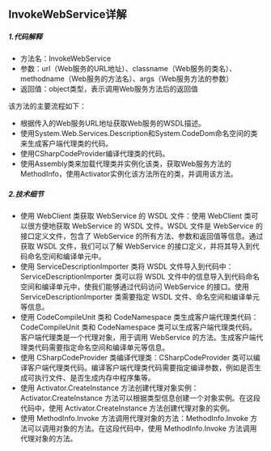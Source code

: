 ## InvokeWebService详解

##### 1.代码解释

- 方法名：InvokeWebService
- 参数：url（Web服务的URL地址）、classname（Web服务的类名）、methodname（Web服务的方法名）、args（Web服务方法的参数）
- 返回值：object类型，表示调用Web服务方法后的返回值

该方法的主要流程如下：

- 根据传入的Web服务URL地址获取Web服务的WSDL描述。
- 使用System.Web.Services.Description和System.CodeDom命名空间的类来生成客户端代理类的代码。
- 使用CSharpCodeProvider编译代理类的代码。
- 使用Assembly类来加载代理类并实例化该类，获取Web服务方法的MethodInfo，使用Activator实例化该方法所在的类，并调用该方法。



##### 2.技术细节

- 使用 WebClient 类获取 WebService 的 WSDL 文件：使用 WebClient 类可以很方便地获取 WebService 的 WSDL 文件。WSDL 文件是 WebService 的接口定义文件，包含了 WebService 的所有方法、参数和返回值等信息。通过获取 WSDL 文件，我们可以了解 WebService 的接口定义，并将其导入到代码命名空间和编译单元中。
- 使用 ServiceDescriptionImporter 类将 WSDL 文件导入到代码中：ServiceDescriptionImporter 类可以将 WSDL 文件中的信息导入到代码命名空间和编译单元中，使我们能够通过代码访问 WebService 的接口。使用 ServiceDescriptionImporter 类需要指定 WSDL 文件、命名空间和编译单元等信息。
- 使用 CodeCompileUnit 类和 CodeNamespace 类生成客户端代理类代码：CodeCompileUnit 类和 CodeNamespace 类可以生成客户端代理类代码。客户端代理类是一个代理对象，用于调用 WebService 的方法。生成客户端代理类代码需要指定命名空间和编译单元等信息。
- 使用 CSharpCodeProvider 类编译代理类：CSharpCodeProvider 类可以编译客户端代理类代码。编译客户端代理类代码需要指定编译参数，例如是否生成可执行文件、是否生成内存中程序集等。
- 使用 Activator.CreateInstance 方法创建代理对象实例：Activator.CreateInstance 方法可以根据类型信息创建一个对象实例。在这段代码中，使用 Activator.CreateInstance 方法创建代理对象的实例。
- 使用 MethodInfo.Invoke 方法调用代理对象的方法：MethodInfo.Invoke 方法可以调用对象的方法。在这段代码中，使用 MethodInfo.Invoke 方法调用代理对象的方法。